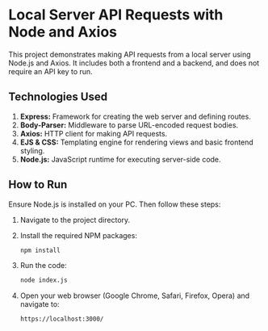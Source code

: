 # Local Server API Requests with Node and Axios

This project demonstrates making API requests from a local server using Node.js and Axios. It includes both a frontend and a backend, and does not require an API key to run.

## Technologies Used

1. **Express:** Framework for creating the web server and defining routes.
2. **Body-Parser:** Middleware to parse URL-encoded request bodies.
3. **Axios:** HTTP client for making API requests.
4. **EJS & CSS:** Templating engine for rendering views and basic frontend styling.
5. **Node.js:** JavaScript runtime for executing server-side code.

## How to Run

Ensure Node.js is installed on your PC. Then follow these steps:

1. Navigate to the project directory.
2. Install the required NPM packages:

   ```bash
   npm install
   ```

3. Run the code:

   ```bash
   node index.js
   ```

4. Open your web browser (Google Chrome, Safari, Firefox, Opera) and navigate to:

   ```http
   https://localhost:3000/
   ```
